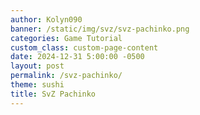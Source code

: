 ```yaml
---
author: Kolyn090
banner: /static/img/svz/svz-pachinko.png
categories: Game Tutorial
custom_class: custom-page-content
date: 2024-12-31 5:00:00 -0500
layout: post
permalink: /svz-pachinko/
theme: sushi
title: SvZ Pachinko
---
```

